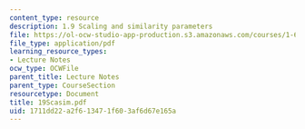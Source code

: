 ```yaml
---
content_type: resource
description: 1.9 Scaling and similarity parameters
file: https://ol-ocw-studio-app-production.s3.amazonaws.com/courses/1-63-advanced-fluid-dynamics-of-the-environment-fall-2002/1711dd22a2f613471f603af6d67e165a_19Scasim.pdf
file_type: application/pdf
learning_resource_types:
- Lecture Notes
ocw_type: OCWFile
parent_title: Lecture Notes
parent_type: CourseSection
resourcetype: Document
title: 19Scasim.pdf
uid: 1711dd22-a2f6-1347-1f60-3af6d67e165a
---
```

